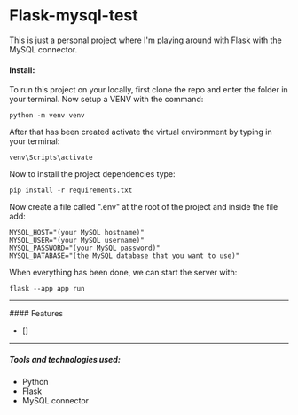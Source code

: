# Flask-mysql-test

This is just a personal project where I'm playing around with Flask with the MySQL connector.

#### Install:

To run this project on your locally, first clone the repo and enter the folder in your terminal. Now setup a VENV with the command:

```
python -m venv venv
```

After that has been created activate the virtual environment by typing in your terminal:

```
venv\Scripts\activate
```

Now to install the project dependencies type:

```
pip install -r requirements.txt
```

Now create a file called ".env" at the root of the project and inside the file add:

```
MYSQL_HOST="(your MySQL hostname)"
MYSQL_USER="(your MySQL username)"
MYSQL_PASSWORD="(your MySQL password)"
MYSQL_DATABASE="(the MySQL database that you want to use)"
```

When everything has been done, we can start the server with:

```
flask --app app run
```

<hr>
#### Features

-   []

<hr>

##### Tools and technologies used:

-   Python
-   Flask
-   MySQL connector
